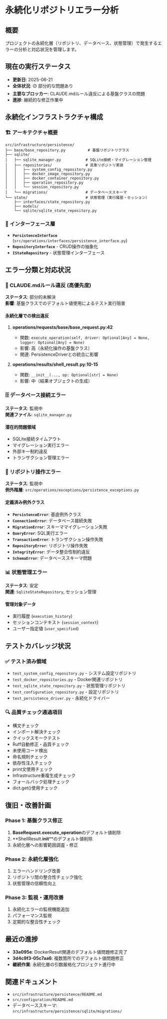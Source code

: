 # 永続化リポジトリエラー分析

## 概要
プロジェクトの永続化層（リポジトリ、データベース、状態管理）で発生するエラーの分析と対応状況を管理します。

## 現在の実行ステータス
- **更新日**: 2025-06-21
- **全体状況**: 🟡 部分的な問題あり
- **主要なブロッカー**: CLAUDE.mdルール違反による基盤クラスの問題
- **進捗**: 継続的な修正作業中

## 永続化インフラストラクチャ構成

### 🏗️ アーキテクチャ概要
```
src/infrastructure/persistence/
├── base/base_repository.py          # 基盤リポジトリクラス
├── sqlite/
│   ├── sqlite_manager.py           # SQLite接続・マイグレーション管理
│   ├── repositories/               # 具象リポジトリ実装
│   │   ├── system_config_repository.py
│   │   ├── docker_image_repository.py
│   │   ├── docker_container_repository.py
│   │   ├── operation_repository.py
│   │   └── session_repository.py
│   └── migrations/                 # データベーススキーマ
└── state/                          # 状態管理（実行履歴・セッション）
    ├── interfaces/state_repository.py
    ├── models/
    └── sqlite/sqlite_state_repository.py
```

### 🔌 インターフェース層
- **`PersistenceInterface`** (`src/operations/interfaces/persistence_interface.py`)
- **`RepositoryInterface`** - CRUD操作の抽象化
- **`IStateRepository`** - 状態管理インターフェース

## エラー分類と対応状況

### 🚨 CLAUDE.mdルール違反 (高優先度)
**ステータス**: 部分的未解決  
**影響**: 基盤クラスでのデフォルト値使用によるテスト実行阻害

#### 永続化層での検出違反
1. **operations/requests/base/base_request.py:42**
   - 関数: `execute_operation(self, driver: Optional[Any] = None, logger: Optional[Any] = None)`
   - 影響: 高（永続化操作の基盤クラス）
   - 関連: PersistenceDriverとの統合に影響

2. **operations/results/shell_result.py:10-15**
   - 関数: `__init__(..., op: Optional[str] = None)`
   - 影響: 中（結果オブジェクトの生成）

### 🗄️ データベース接続エラー
**ステータス**: 監視中  
**関連ファイル**: `sqlite_manager.py`

#### 潜在的問題領域
- SQLite接続タイムアウト
- マイグレーション実行エラー
- 外部キー制約違反
- トランザクション管理エラー

### 🔄 リポジトリ操作エラー
**ステータス**: 監視中  
**例外階層**: `src/operations/exceptions/persistence_exceptions.py`

#### 定義済み例外クラス
- **`PersistenceError`**: 基底例外クラス
- **`ConnectionError`**: データベース接続失敗
- **`MigrationError`**: スキーママイグレーション失敗
- **`QueryError`**: SQL実行エラー
- **`TransactionError`**: トランザクション操作失敗
- **`RepositoryError`**: リポジトリ操作失敗
- **`IntegrityError`**: データ整合性制約違反
- **`SchemaError`**: データベーススキーマ問題

### 📊 状態管理エラー
**ステータス**: 安定  
**関連**: `SqliteStateRepository`, セッション管理

#### 管理対象データ
- 実行履歴 (`execution_history`)
- セッションコンテキスト (`session_context`)
- ユーザー指定値 (`user_specified`)

## テストカバレッジ状況

### ✅ テスト済み領域
- `test_system_config_repository.py` - システム設定リポジトリ
- `test_docker_repositories.py` - Docker関連リポジトリ
- `test_sqlite_state_repository.py` - 状態管理リポジトリ
- `test_configuration_repository.py` - 設定リポジトリ
- `test_persistence_driver.py` - 永続化ドライバー

### 🔍 品質チェック通過項目
- 構文チェック
- インポート解決チェック
- クイックスモークテスト
- Ruff自動修正・品質チェック
- 未使用コード検出
- 命名規則チェック
- 依存性注入チェック
- print文使用チェック
- Infrastructure重複生成チェック
- フォールバック処理チェック
- dict.get()使用チェック

## 復旧・改善計画

### Phase 1: 基盤クラス修正
1. **BaseRequest.execute_operation**のデフォルト値削除
2. **ShellResult.__init__**のデフォルト値削除
3. 永続化層への影響範囲調査・修正

### Phase 2: 永続化層強化
1. エラーハンドリング改善
2. リポジトリ間の整合性チェック強化
3. 状態管理の信頼性向上

### Phase 3: 監視・運用改善
1. 永続化エラーの監視機能追加
2. パフォーマンス監視
3. 定期的な整合性チェック

## 最近の進捗
- **33a095e**: DockerResult関連のデフォルト値問題修正完了
- **3d4c9f3-05c7aa6**: 複数箇所でのデフォルト値問題修正
- **継続作業**: 永続化層の引数厳格化プロジェクト進行中

## 関連ドキュメント
- `src/infrastructure/persistence/README.md`
- `src/configuration/README.md`
- データベーススキーマ: `src/infrastructure/persistence/sqlite/migrations/`